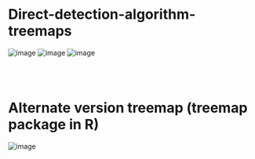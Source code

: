 # Direct-detection-algorithm-treemaps

![image](https://user-images.githubusercontent.com/58268664/114059964-e7e9ac80-9862-11eb-8ff0-a8d330d731c5.png)
![image](https://user-images.githubusercontent.com/58268664/114059977-eb7d3380-9862-11eb-88c5-e9bfbb0cc4b5.png)
![image](https://user-images.githubusercontent.com/58268664/114059983-ed46f700-9862-11eb-8d17-736d06194111.png)

<br><br>
# Alternate version treemap (treemap package in R) <br>
![image](https://user-images.githubusercontent.com/58268664/114060185-1f585900-9863-11eb-91f9-e31254188a77.png)
